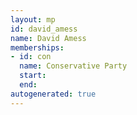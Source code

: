 ```yaml
---
layout: mp
id: david_amess
name: David Amess
memberships:
- id: con
  name: Conservative Party
  start: 
  end: 
autogenerated: true
---
```

